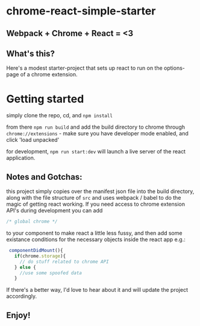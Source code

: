 chrome-react-simple-starter
======
Webpack + Chrome + React = &lt;3 
------
What's this? 
------

Here's a modest starter-project that sets up react to run on the options-page of a chrome extension. 

Getting started
======

 simply clone the repo, cd, and `npm install` 
 
 from there `npm run build` and add the build directory to chrome through `chrome://extensions` - make sure you have developer mode enabled, 
 and click 'load unpacked' 
 
 for development, `npm run start:dev` will launch a live server of the react application. 
 
 Notes and Gotchas:
 ------
 
 this project simply copies over the manifest json file into the build directory, along with the file structure of `src` and uses webpack / babel 
 to do the magic of getting react working. If you need access to chrome extension API's during development you can add 
 
 ```javascript 
 /* global chrome */ 
 ```
 
 to your component to make react a little less fussy, and then add some existance conditions for the necessary objects inside the react app e.g.: 
 
 ```javascript 
  componentDidMount(){
    if(chrome.storage){
      // do stuff related to chrome API
    } else { 
      //use some spoofed data
    }
```

If there's a better way, I'd love to hear about it and will update the project accordingly. 

Enjoy!
------
 
